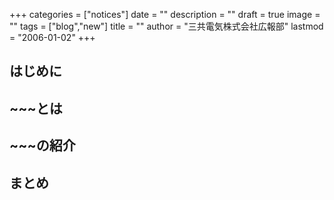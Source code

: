 +++
categories = ["notices"]
date = ""
description = ""
draft = true
image = ""
tags = ["blog","new"]
title = ""
author = "三共電気株式会社広報部"
lastmod = "2006-01-02"
+++

## はじめに

## ~~~とは

## ~~~の紹介

## まとめ

